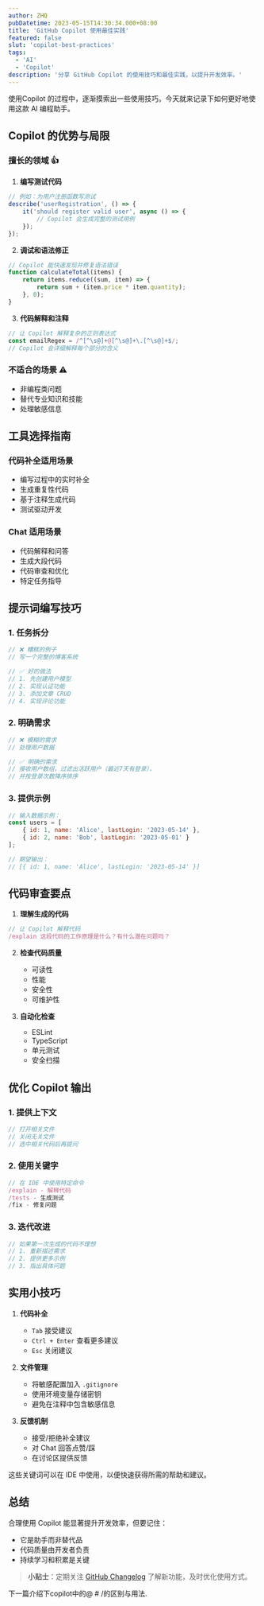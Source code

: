 ```yaml
---
author: ZHQ
pubDatetime: 2023-05-15T14:30:34.000+08:00
title: 'GitHub Copilot 使用最佳实践'
featured: false
slut: 'copilot-best-practices'
tags:
  - 'AI'
  - 'Copilot'
description: '分享 GitHub Copilot 的使用技巧和最佳实践，以提升开发效率。'
---
```


使用Copilot 的过程中，逐渐摸索出一些使用技巧。今天就来记录下如何更好地使用这款 AI 编程助手。

## Copilot 的优势与局限

### 擅长的领域 👍

1. **编写测试代码**
```javascript
// 例如：为用户注册函数写测试
describe('userRegistration', () => {
    it('should register valid user', async () => {
        // Copilot 会生成完整的测试用例
    });
});
```

2. **调试和语法修正**
```javascript
// Copilot 能快速发现并修复语法错误
function calculateTotal(items) {
    return items.reduce((sum, item) => {
        return sum + (item.price * item.quantity);
    }, 0);
}
```

3. **代码解释和注释**
```javascript
// 让 Copilot 解释复杂的正则表达式
const emailRegex = /^[^\s@]+@[^\s@]+\.[^\s@]+$/;
// Copilot 会详细解释每个部分的含义
```

### 不适合的场景 ⚠️

- 非编程类问题
- 替代专业知识和技能
- 处理敏感信息

## 工具选择指南

### 代码补全适用场景

- 编写过程中的实时补全
- 生成重复性代码
- 基于注释生成代码
- 测试驱动开发

### Chat 适用场景

- 代码解释和问答
- 生成大段代码
- 代码审查和优化
- 特定任务指导

## 提示词编写技巧

### 1. 任务拆分
```javascript
// ❌ 糟糕的例子
// 写一个完整的博客系统

// ✅ 好的做法
// 1. 先创建用户模型
// 2. 实现认证功能
// 3. 添加文章 CRUD
// 4. 实现评论功能
```

### 2. 明确需求
```javascript
// ❌ 模糊的需求
// 处理用户数据

// ✅ 明确的需求
// 接收用户数组，过滤出活跃用户（最近7天有登录），
// 并按登录次数降序排序
```

### 3. 提供示例
```javascript
// 输入数据示例：
const users = [
    { id: 1, name: 'Alice', lastLogin: '2023-05-14' },
    { id: 2, name: 'Bob', lastLogin: '2023-05-01' }
];

// 期望输出：
// [{ id: 1, name: 'Alice', lastLogin: '2023-05-14' }]
```

## 代码审查要点

1. **理解生成的代码**
```javascript
// 让 Copilot 解释代码
/explain 这段代码的工作原理是什么？有什么潜在问题吗？
```

2. **检查代码质量**
   - 可读性
   - 性能
   - 安全性
   - 可维护性

3. **自动化检查**
   - ESLint
   - TypeScript
   - 单元测试
   - 安全扫描

## 优化 Copilot 输出

### 1. 提供上下文
```javascript
// 打开相关文件
// 关闭无关文件
// 选中相关代码后再提问
```

### 2. 使用关键字
```javascript
// 在 IDE 中使用特定命令
/explain - 解释代码
/tests - 生成测试
/fix - 修复问题
```

### 3. 迭代改进
```javascript
// 如果第一次生成的代码不理想
// 1. 重新描述需求
// 2. 提供更多示例
// 3. 指出具体问题
```

## 实用小技巧

1. **代码补全**
   - `Tab` 接受建议
   - `Ctrl + Enter` 查看更多建议
   - `Esc` 关闭建议

2. **文件管理**
   - 将敏感配置加入 `.gitignore`
   - 使用环境变量存储密钥
   - 避免在注释中包含敏感信息

3. **反馈机制**
   - 接受/拒绝补全建议
   - 对 Chat 回答点赞/踩
   - 在讨论区提供反馈

这些关键词可以在 IDE 中使用，以便快速获得所需的帮助和建议。

## 总结

合理使用 Copilot 能显著提升开发效率，但要记住：
- 它是助手而非替代品
- 代码质量由开发者负责
- 持续学习和积累是关键

> **小贴士**：定期关注 [GitHub Changelog](https://github.blog/changelog/) 了解新功能，及时优化使用方式。 

<span class="text-red-500 font-bold">下一篇介绍下copilot中的@ # /的区别与用法.</span>